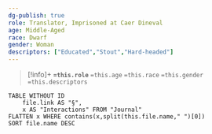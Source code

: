 ```yaml
---
dg-publish: true
role: Translator, Imprisoned at Caer Dineval
age: Middle-Aged
race: Dwarf
gender: Woman
descriptors: ["Educated","Stout","Hard-headed"]
---
```


> [!info]+
> **`=this.role`**
> `=this.age` `=this.race` `=this.gender`
> `=this.descriptors` 

```dataview
TABLE WITHOUT ID
	file.link AS "§", 
	x AS "Interactions" FROM "Journal"
FLATTEN x WHERE contains(x,split(this.file.name," ")[0])
SORT file.name DESC
```
